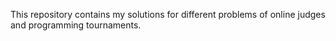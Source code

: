 This repository contains my solutions for different problems of online judges and programming tournaments.
